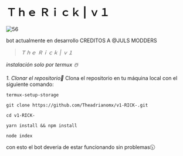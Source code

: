 # **Ｔｈｅ Ｒｉｃｋ | ｖ１**







![56](https://github.com/user-attachments/assets/1f8864fd-6706-4bcc-8983-8cf07f551fba)






bot actualmente en desarrollo 
CREDITOS A @JULS MODDERS



















> *Ｔｈｅ Ｒｉｃｋ | ｖ１*



_instalación solo por termux ☃️_


*1. Clonar el repositorio📌*
Clona el repositorio en tu máquina local con el siguiente comando:

 ```
termux-setup-storage
 ```

 ``` 
git clone https://github.com/Theadrianomx/v1-RICK-.git

```
 ```
cd v1-RICK-
```
```
yarn install && npm install
 ```
 ```
node index
 ```


con esto el bot deveria de estar funcionando sin problemas🕥
